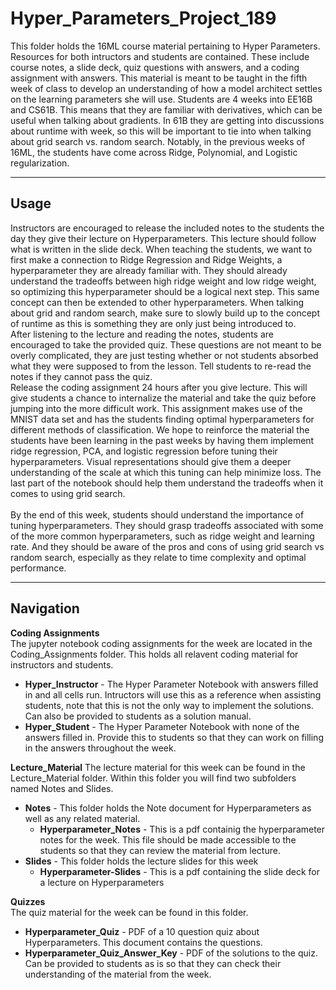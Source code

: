 # Hyper_Parameters_Project_189
This folder holds the 16ML course material pertaining to Hyper Parameters. Resources for both intructors and students are contained. These include course notes, a slide deck, quiz questions with answers, and a coding assignment with answers. This material is meant to be taught in the fifth week of class to develop an understanding of how a model architect settles on the learning parameters she will use. Students are 4 weeks into EE16B and CS61B.  This means that they are familiar with derivatives, which can be useful when talking about gradients.  In 61B they are getting into discussions about runtime with week, so this will be important to tie into when talking about grid search vs. random search. Notably, in the previous weeks of 16ML, the students have come across Ridge, Polynomial, and Logistic regularization.
___
## Usage
Instructors are encouraged to release the included notes to the students the day they give their lecture on Hyperparameters. This lecture should follow what is written in the slide deck. When teaching the students, we want to first make a connection to Ridge Regression and Ridge Weights, a hyperparameter they are already familiar with.  They should already understand the tradeoffs between high ridge weight and low ridge weight, so optimizing this hyperparameter should be a logical next step.  This same concept can then be extended to other hyperparameters.  When talking about grid and random search, make sure to slowly build up to the concept of runtime as this is something they are only just being introduced to.
<br>
After listening to the lecture and reading the notes, students are encouraged to take the provided quiz. These questions are not meant to be overly complicated, they are just testing whether or not students absorbed what they were supposed to from the lesson. Tell students to re-read the notes if they cannot pass the quiz. 
<br>
Release the coding assignment 24 hours after you give lecture. This will give students a chance to internalize the material and take the quiz before jumping into the more difficult work.  This assignment makes use of the MNIST data set and has the students finding optimal hyperparameters for different methods of classification.  We hope to reinforce the material the students have been learning in the past weeks by having them implement ridge regression, PCA, and logistic regression before tuning their hyperparameters.  Visual representations should give them a deeper understanding of the scale at which this tuning can help minimize loss.  The last part of the notebook should help them understand the tradeoffs when it comes to using grid search.
<br>
<br>
By the end of this week, students should understand the importance of tuning hyperparameters.  They should grasp tradeoffs associated with some of the more common hyperparameters, such as ridge weight and learning rate.  And they should be aware of the pros and cons of using grid search vs random search, especially as they relate to time complexity and optimal performance.
___
## Navigation
**Coding Assignments** <br>
The jupyter notebook coding assignments for the week are located in the Coding_Assignments folder.  This holds all relavent coding material for instructors and students.
* **Hyper_Instructor** - The Hyper Parameter Notebook with answers filled in and all cells run.  Intructors will use this as a reference when assisting students, note that this is not the only way to implement the solutions. Can also be provided to students as a solution manual.
* **Hyper_Student** - The Hyper Parameter Notebook with none of the answers filled in.  Provide this to students so that they can work on filling in the answers throughout the week.

**Lecture_Material**
The lecture material for this week can be found in the Lecture_Material folder. Within this folder you will find two subfolders named Notes and Slides.
* **Notes** - This folder holds the Note document for Hyperparameters as well as any related material.
  * **Hyperparameter_Notes** - This is a pdf containig the hyperparameter notes for the week.  This file should be made accessible to the students so that they can review the material from lecture.
* **Slides** - This folder holds the lecture slides for this week
  * **Hyperparameter-Slides** - This is a pdf containing the slide deck for a lecture on Hyperparameters
  
**Quizzes** <br>
The quiz material for the week can be found in this folder.
* **Hyperparameter_Quiz** - PDF of a 10 question quiz about Hyperparameters.  This document contains the questions.
* **Hyperparameter_Quiz_Answer_Key** - PDF of the solutions to the quiz. Can be provided to students as is so that they can check their understanding of the material from the week. 

